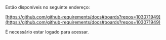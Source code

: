 Estão disponíveis no seguinte endereço:  

[https://github.com/github-requirements/docs#boards?repos=103071949](https://github.com/github-requirements/docs#boards?repos=103071949)

É necessário estar logado para acessar.